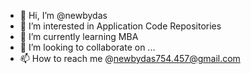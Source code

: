 - 👋 Hi, I’m @newbydas
- 👀 I’m interested in Application Code Repositories
- 🌱 I’m currently learning MBA
- 💞️ I’m looking to collaborate on ...
- 📫 How to reach me @newbydas754.457@gmail.com

<!---
newbydas/newbydas is a ✨ special ✨ repository because its `README.md` (this file) appears on your GitHub profile.
You can click the Preview link to take a look at your changes.
--->
